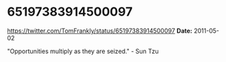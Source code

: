 # 65197383914500097
https://twitter.com/TomFrankly/status/65197383914500097
**Date:** 2011-05-02

"Opportunities multiply as they are seized." - Sun Tzu
